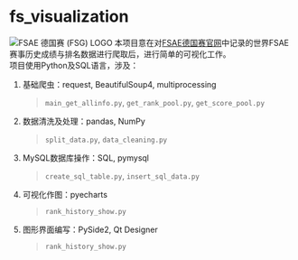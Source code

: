 # fs_visualization
![FSAE 德国赛 (FSG) LOGO](https://www.formulastudent.de/fileadmin/user_upload/all/CD/FSG_Logo/FSG_Logo_rgb.jpg)
本项目意在对[FSAE德国赛官网](https://www.formulastudent.de/)中记录的世界FSAE赛事历史成绩与排名数据进行爬取后，进行简单的可视化工作。  
项目使用Python及SQL语言，涉及：
1. 基础爬虫：request, BeautifulSoup4, multiprocessing  
    > `main_get_allinfo.py`, `get_rank_pool.py`, `get_score_pool.py`
2. 数据清洗及处理：pandas, NumPy  
    > `split_data.py`, `data_cleaning.py`
3. MySQL数据库操作：SQL, pymysql  
    > `create_sql_table.py`,  `insert_sql_data.py`
4. 可视化作图：pyecharts  
    > `rank_history_show.py`
5. 图形界面编写：PySide2, Qt Designer  
    > `rank_history_show.py`  

